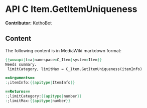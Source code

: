 # API C Item.GetItemUniqueness

**Contributor:** KethoBot

## Content

The following content is in MediaWiki markdown format:

```mediawiki
{{wowapi|t=a|namespace=C_Item|system=Item}}
Needs summary.
 limitCategory, limitMax = C_Item.GetItemUniqueness(itemInfo)

==Arguments==
:;itemInfo:{{apitype|ItemInfo}}

==Returns==
:;limitCategory:{{apitype|number}}
:;limitMax:{{apitype|number}}
```